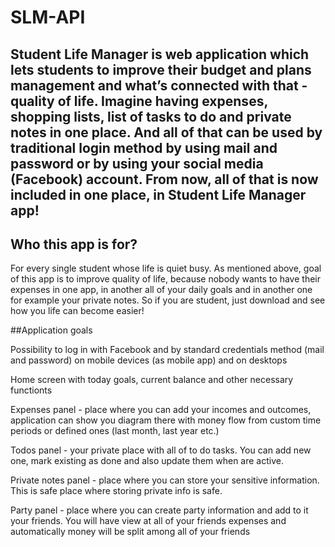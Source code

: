 # SLM-API

## Student Life Manager is web application which lets students to improve their budget and plans management and what’s connected with that - quality of life. Imagine having expenses, shopping lists, list of tasks to do and private notes in one place. And all of that can be used by traditional login method by using mail and password or by using your social media (Facebook) account. From now, all of that is now included in one place, in Student Life Manager app! 
 

## Who this app is for?
For every single student whose life is quiet busy. As mentioned above, goal of this app is to improve quality of life, because nobody wants to have their expenses in one app, in another all of your daily goals and in another one for example your private notes. So if you are student, just download and see how you life can become easier!

 

##Application goals

Possibility to log in with Facebook and by standard credentials method (mail and password) on mobile devices (as mobile app) and on desktops  

Home screen with today goals, current balance and other necessary functionts

Expenses panel - place where you can add your incomes and outcomes, application can show you diagram there with money flow from custom time periods or defined ones (last month, last year etc.) 

Todos panel - your private place with all of to do tasks. You can add new one, mark existing as done and also update them when are active.

Private notes panel - place where you can store your sensitive information. This is safe place where storing private info is safe.

Party panel - place where you can create party information and add to it your friends. You will have view at all of your friends expenses and automatically money will be split among all of your friends
